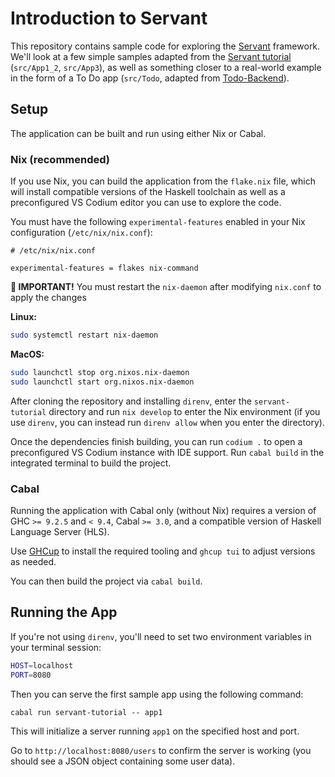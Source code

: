 # **Introduction to Servant**
This repository contains sample code for exploring the [Servant](https://hackage.haskell.org/package/servant) framework. We'll look at a few simple samples adapted from the [Servant tutorial](https://docs.servant.dev/en/stable/tutorial/index.html) (`src/App1_2`, `src/App3`), as well as something closer to a real-world example in the form of a To Do app (`src/Todo`, adapted from [Todo-Backend](https://github.com/jhedev/todobackend-haskell/tree/master/todobackend-servant)).

## **Setup**
The application can be built and run using either Nix or Cabal.

### **Nix (recommended)**
If you use Nix, you can build the application from the `flake.nix` file, which will install compatible versions of the Haskell toolchain as well as a preconfigured VS Codium editor you can use to explore the code.

You must have the following `experimental-features` enabled in your Nix configuration (`/etc/nix/nix.conf`):

```
# /etc/nix/nix.conf

experimental-features = flakes nix-command
```

**🚨 IMPORTANT!** You must restart the `nix-daemon` after modifying `nix.conf` to apply the changes

**Linux:**

  ```sh
  sudo systemctl restart nix-daemon
  ```

**MacOS:**

  ```sh
  sudo launchctl stop org.nixos.nix-daemon
  sudo launchctl start org.nixos.nix-daemon
  ```

After cloning the repository and installing `direnv`, enter the `servant-tutorial` directory and run `nix develop` to enter the Nix environment (if you use `direnv`, you can instead run `direnv allow` when you enter the directory).

Once the dependencies finish building, you can run `codium .` to open a preconfigured VS Codium instance with IDE support. Run `cabal build` in the integrated terminal to build the project.

### **Cabal**
Running the application with Cabal only (without Nix) requires a version of GHC `>= 9.2.5` and `< 9.4`, Cabal `>= 3.0`, and a compatible version of Haskell Language Server (HLS).

Use [GHCup](https://www.haskell.org/ghcup/) to install the required tooling and `ghcup tui` to adjust versions as needed.

You can then build the project via `cabal build`.

## **Running the App**
If you're not using `direnv`, you'll need to set two environment variables in your terminal session:

```sh
HOST=localhost
PORT=8080
```

Then you can serve the first sample app using the following command:

```
cabal run servant-tutorial -- app1
```

This will initialize a server running `app1` on the specified host and port.

Go to `http://localhost:8080/users` to confirm the server is working (you should see a JSON object containing some user data).